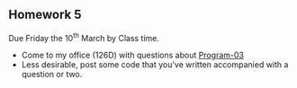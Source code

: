 ## Homework 5
Due Friday the 10<sup>th</sup> March by Class time.

- Come to my office (126D) with questions about [Program-03](./07-Program-3/README.md)
- Less desirable, post some code that you've written accompanied with a question or two. 

